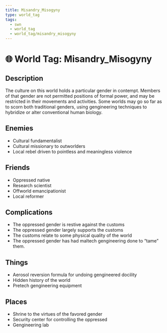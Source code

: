 ```yaml
---
title: Misandry_Misogyny
type: world_tag
tags:
  - swn
  - world_tag
  - world_tag/misandry_misogyny
---
```

# 🌐 World Tag: Misandry_Misogyny

## Description
The culture on this world holds a particular gender in contempt. Members of that gender are not permitted positions of formal power, and may be restricted in their movements and activities. Some worlds may go so far as to scorn both traditional genders, using gengineering techniques to hybridize or alter conventional human biology.
## Enemies
- Cultural fundamentalist
- Cultural missionary to outworlders
- Local rebel driven to pointless and meaningless violence

## Friends
- Oppressed native
- Research scientist
- Offworld emancipationist
- Local reformer

## Complications
- The oppressed gender is restive against the customs
- The oppressed gender largely supports the customs
- The customs relate to some physical quality of the world
- The oppressed gender has had maltech gengineering done to “tame” them.

## Things
- Aerosol reversion formula for undoing gengineered docility
- Hidden history of the world
- Pretech gengineering equipment

## Places
- Shrine to the virtues of the favored gender
- Security center for controlling the oppressed
- Gengineering lab

